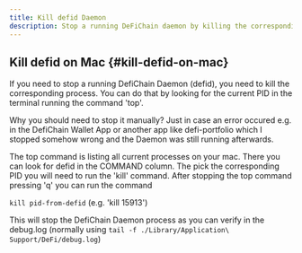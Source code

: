 ```yaml
---
title: Kill defid Daemon
description: Stop a running DeFiChain daemon by killing the corresponding process. Find the PID and stop the process.
---
```


## Kill defid on Mac {#kill-defid-on-mac}

If you need to stop a running DefiChain Daemon (defid), you need to kill the corresponding process. You can do that by looking for the current PID in the terminal running the command 'top'.

Why you should need to stop it manually? Just in case an error occured e.g. in the DefiChain Wallet App or another app like defi-portfolio which I stopped somehow wrong and the Daemon was still running afterwards.

The top command is listing all current processes on your mac. There you can look for defid in the COMMAND column. The pick the corresponding PID you will need to run the 'kill' command. After stopping the top command pressing 'q' you can run the command

`kill pid-from-defid` (e.g. 'kill 15913')

This will stop the DefiChain Daemon process as you can verify in the debug.log (normally using `tail -f ./Library/Application\ Support/DeFi/debug.log`)
